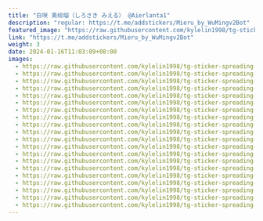```yaml
---
title: "白咲 美绘瑠（しろさき みえる） @Aierlanta1"
description: "regular: https://t.me/addstickers/Mieru_by_WuMingv2Bot"
featured_image: "https://raw.githubusercontent.com/kylelin1998/tg-sticker-spreading-worldwide-images/main/img/4b4fec3f-5454-47e8-8afb-0570a1975859.jpg"
link: "https://t.me/addstickers/Mieru_by_WuMingv2Bot"
weight: 3
date: 2024-01-16T11:03:09+08:00
images:
  - https://raw.githubusercontent.com/kylelin1998/tg-sticker-spreading-worldwide-images/main/img/4b4fec3f-5454-47e8-8afb-0570a1975859.jpg
  - https://raw.githubusercontent.com/kylelin1998/tg-sticker-spreading-worldwide-images/main/img/580b1be3-77a9-4b8c-9801-b491f6d7b9d6.jpg
  - https://raw.githubusercontent.com/kylelin1998/tg-sticker-spreading-worldwide-images/main/img/d15346a9-3455-4ec0-af9d-6445224b8e35.jpg
  - https://raw.githubusercontent.com/kylelin1998/tg-sticker-spreading-worldwide-images/main/img/ffe546a2-6a77-4a16-94dd-6baa5b98a6e6.jpg
  - https://raw.githubusercontent.com/kylelin1998/tg-sticker-spreading-worldwide-images/main/img/e950011a-944e-43c3-a210-91e1e4a76771.jpg
  - https://raw.githubusercontent.com/kylelin1998/tg-sticker-spreading-worldwide-images/main/img/cfed37ef-9cfd-49de-8fee-740a62493ea9.jpg
  - https://raw.githubusercontent.com/kylelin1998/tg-sticker-spreading-worldwide-images/main/img/d4074f04-8652-420a-aff4-bfeebe053511.jpg
  - https://raw.githubusercontent.com/kylelin1998/tg-sticker-spreading-worldwide-images/main/img/edc9a077-7c44-4617-a3e5-e350db818bc1.jpg
  - https://raw.githubusercontent.com/kylelin1998/tg-sticker-spreading-worldwide-images/main/img/6a1eac9f-4ff5-4602-a15d-3fd0aa3cf662.jpg
  - https://raw.githubusercontent.com/kylelin1998/tg-sticker-spreading-worldwide-images/main/img/cca483e7-8991-403b-9174-dd611a2115cf.jpg
  - https://raw.githubusercontent.com/kylelin1998/tg-sticker-spreading-worldwide-images/main/img/7bdd7912-7033-4c25-938e-e27a303d7159.jpg
  - https://raw.githubusercontent.com/kylelin1998/tg-sticker-spreading-worldwide-images/main/img/904dc29b-efa2-417d-96a5-f40b648da738.jpg
  - https://raw.githubusercontent.com/kylelin1998/tg-sticker-spreading-worldwide-images/main/img/17c927df-1cf0-4b35-8662-e8c3760d0c21.jpg
  - https://raw.githubusercontent.com/kylelin1998/tg-sticker-spreading-worldwide-images/main/img/46c05d1e-de0d-4542-9418-77eee339eeca.jpg
  - https://raw.githubusercontent.com/kylelin1998/tg-sticker-spreading-worldwide-images/main/img/d12731ff-62c7-4293-851b-b196318d5205.jpg
  - https://raw.githubusercontent.com/kylelin1998/tg-sticker-spreading-worldwide-images/main/img/2e5b80fb-4d5a-4bfa-9e64-01bd7d3f2d3f.jpg
  - https://raw.githubusercontent.com/kylelin1998/tg-sticker-spreading-worldwide-images/main/img/8870707f-696f-4b09-83ad-2b4188925da0.jpg
  - https://raw.githubusercontent.com/kylelin1998/tg-sticker-spreading-worldwide-images/main/img/6b3815fb-8333-4220-ad45-697edb8436fb.jpg
  - https://raw.githubusercontent.com/kylelin1998/tg-sticker-spreading-worldwide-images/main/img/72140632-80dd-4cd9-a855-b25b91eb66d6.jpg
  - https://raw.githubusercontent.com/kylelin1998/tg-sticker-spreading-worldwide-images/main/img/c2493a91-1af8-44d2-98a2-0ce54800f221.jpg
---
```

